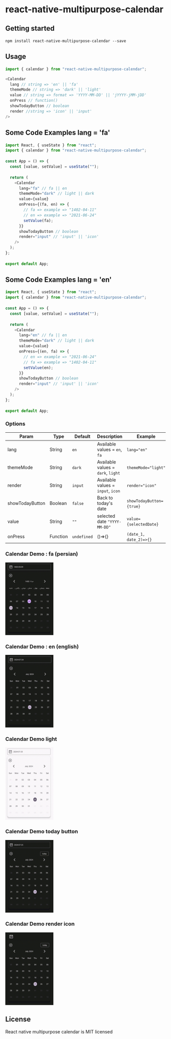 # react-native-multipurpose-calendar

## Getting started

`npm install react-native-multipurpose-calendar --save`

## Usage

```javascript
import { calendar } from "react-native-multipurpose-calendar";
```

```javascript
<Calendar
  lang // string => 'en' || 'fa'
  themeMode // string => 'dark' || 'light'
  value // string => format => 'YYYY-MM-DD' || 'jYYYY-jMM-jDD'
  onPress // function()
  showTodayButton // boolean
  render //string => 'icon' || 'input'
/>
```

## Some Code Examples lang = 'fa'

```javascript
import React, { useState } from "react";
import { calendar } from "react-native-multipurpose-calendar";

const App = () => {
  const [value, setValue] = useState("");

  return (
    <Calendar
      lang="fa" // fa || en
      themeMode="dark" // light || dark
      value={value}
      onPress={(fa, en) => {
        // fa => example => "1402-04-11"
        // en => example => "2021-06-24"
        setValue(fa);
      }}
      showTodayButton // boolean
      render="input" // 'input' || 'icon'
    />
  );
};

export default App;
```

## Some Code Examples lang = 'en'

```javascript
import React, { useState } from "react";
import { calendar } from "react-native-multipurpose-calendar";

const App = () => {
  const [value, setValue] = useState("");

  return (
    <Calendar
      lang="en" // fa || en
      themeMode="dark" // light || dark
      value={value}
      onPress={(en, fa) => {
        // en => example => "2021-06-24"
        // fa => example => "1402-04-11"
        setValue(en);
      }}
      showTodayButton // boolean
      render="input" // 'input' || 'icon'
    />
  );
};

export default App;
```

### Options

| Param           | Type     | Default     | Description                        | Example                  |
| --------------- | -------- | ----------- | ---------------------------------- | ------------------------ |
| lang            | String   | `en`        | Available values = `en`, `fa`      | `lang="en"`              |
| themeMode       | String   | `dark`      | Available values = `dark`, `light` | `themeMode="light"`      |
| render          | String   | `input`     | Available values = `input`, `icon` | `render="icon"`          |
| showTodayButton | Boolean  | `false`     | Back to today's date               | `showTodayButton={true}` |
| value           | String   | `""`        | selected date `"YYYY-MM-DD"`       | `value={selectedDate}`   |
| onPress         | Function | `undefined` | ()=>{}                             | `(date_1, date_2)=>{}`   |

### Calendar Demo : fa (persian)

  <img src="https://github.com/gnmjafari/react-native-multipurpose-calendar/blob/main/demo/calendar-fa.gif?raw=true" style="width: 30%; height: auto;">

### Calendar Demo : en (english)

  <img src="https://github.com/gnmjafari/react-native-multipurpose-calendar/blob/main/demo/calendar-en.gif?raw=true" style="width: 30%; height: auto;">

### Calendar Demo light

  <img src="https://github.com/gnmjafari/react-native-multipurpose-calendar/blob/main/demo/calendar-light.gif?raw=true" style="width: 30%; height: auto;">

### Calendar Demo today button

  <img src="https://github.com/gnmjafari/react-native-multipurpose-calendar/blob/main/demo/calendar-today-btn.gif?raw=true" style="width: 30%; height: auto;">

### Calendar Demo render icon

  <img src="https://github.com/gnmjafari/react-native-multipurpose-calendar/blob/main/demo/calendar-icon.gif?raw=true" style="width: 30%; height: auto;">

## License

React native multipurpose calendar is MIT licensed
